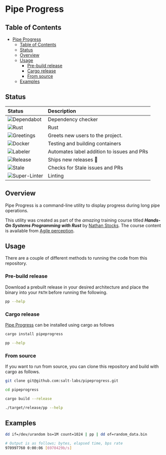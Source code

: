 # Pipe Progress

## Table of Contents

<!-- TOC -->

- [Pipe Progress](#pipe-progress)
  - [Table of Contents](#table-of-contents)
  - [Status](#status)
  - [Overview](#overview)
  - [Usage](#usage)
    - [Pre-build release](#pre-build-release)
    - [Cargo release](#cargo-release)
    - [From source](#from-source)
  - [Examples](#examples)

<!-- /TOC -->

## Status

| Status                                                                                                               | Description                                 |
| :------------------------------------------------------------------------------------------------------------------- | :------------------------------------------ |
| ![Dependabot](https://api.dependabot.com/badges/status?host=github&repo=salt-labs/pipeprogress&identifier=272124365) | Dependency checker                          |
| ![Rust](https://github.com/salt-labs/pipeprogress/workflows/Rust/badge.svg)                                          | Rust                                        |
| ![Greetings](https://github.com/salt-labs/pipeprogress/workflows/Greetings/badge.svg)                                | Greets new users to the project.            |
| ![Docker](https://github.com/salt-labs/pipeprogress/workflows/Docker/badge.svg)                                      | Testing and building containers |
| ![Labeler](https://github.com/salt-labs/pipeprogress/workflows/Labeler/badge.svg)                                    | Automates label addition to issues and PRs  |
| ![Release](https://github.com/salt-labs/pipeprogress/workflows/Release/badge.svg)                                    | Ships new releases :ship:                   |
| ![Stale](https://github.com/salt-labs/pipeprogress/workflows/Stale/badge.svg)                                        | Checks for Stale issues and PRs             |
| ![Super-Linter](https://github.com/salt-labs/pipeprogress/workflows/Linter/badge.svg)                                | Linting                                     |

## Overview

Pipe Progress is a command-line utility to display progress during long pipe operations.

This utility was created as part of the _amazing_ training course titled **_Hands-On Systems Programming with Rust_** by [Nathan Stocks](https://github.com/cleancut). The course content is available from [Agile perception](https://agileperception.com/hands_on_programming).

## Usage

There are a couple of different methods to running the code from this repository.

### Pre-build release

Download a prebuilt release in your desired architecture and place the binary into your `PATH` before running the following.

```bash
pp --help
```

### Cargo release

[Pipe Progress](https://crates.io/crates/pipeprogress) can be installed using cargo as follows

```bash
cargo install pipeprogress

pp --help
```

### From source

If you want to run from source, you can clone this repository and build with cargo as follows.

```bash
git clone git@github.com:salt-labs/pipeprogress.git

cd pipeprogress

cargo build --release

./target/release/pp --help
```

## Examples

```bash
dd if=/dev/urandom bs=1M count=1024 | pp | dd of=random_data.bin

# Output is as follows; bytes, elapsed time, bps rate
970997760 0:00:06 [6970429b/s]
```
